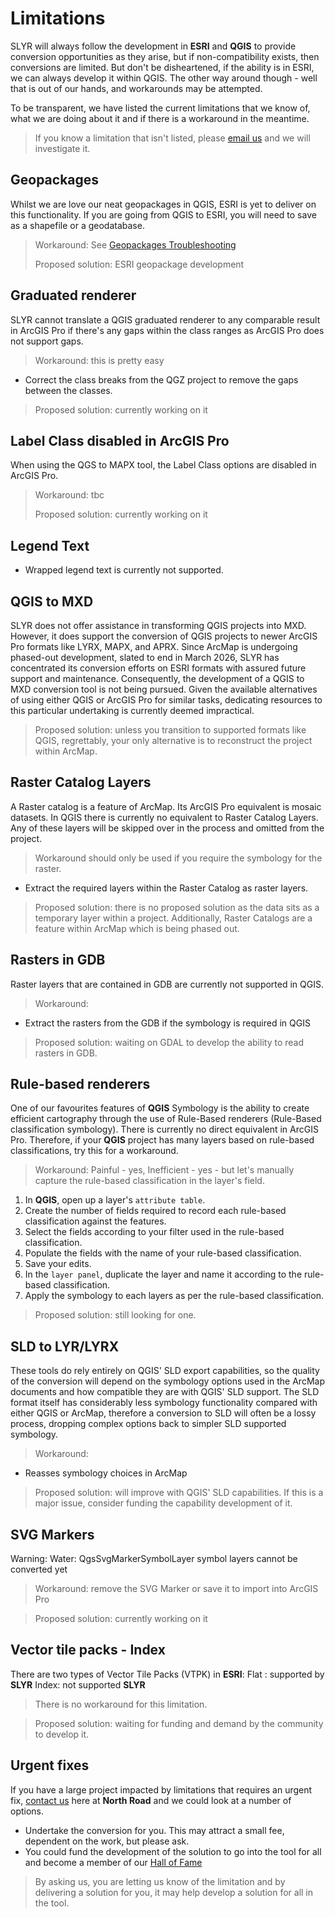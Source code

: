 # Limitations

SLYR will always follow the development in **ESRI** and **QGIS** to provide
conversion opportunities as they arise, but if non-compatibility exists, then
conversions are limited. But don't be disheartened, if the ability is in ESRI,
we can always develop it within QGIS. The other way around though - well that
is out of our hands, and workarounds may be attempted.

To be transparent, we have listed the current limitations that we know of, what
we are doing about it and if there is a workaround in the meantime.
> If you know a limitation that isn't listed,
> please [email us](mailto:info@north-road.com) and we will investigate it.

<!--## Template ##
Description
> Workaround intro

1. Instruction
2. Instruction

> Proposed solution: currently working on it -->

## Geopackages

Whilst we are love our neat geopackages in QGIS, ESRI is yet to deliver on this
functionality. If you are going from QGIS to ESRI, you will need to save as a
shapefile or a geodatabase.
> Workaround:
> See [Geopackages Troubleshooting](https://slyr.north-road.com/user_guide/troubleshooting/#geopackage)
>
> Proposed solution: ESRI geopackage development

## Graduated renderer

SLYR cannot translate a QGIS graduated renderer to any comparable result in
ArcGIS Pro if there's any gaps within the class ranges as ArcGIS Pro does not
support gaps.
> Workaround: this is pretty easy

* Correct the class breaks from the QGZ project to remove the gaps between the
  classes.

> Proposed solution: currently working on it

## Label Class disabled in ArcGIS Pro

When using the QGS to MAPX tool, the Label Class options are disabled in ArcGIS
Pro.
> Workaround: tbc
>
> Proposed solution: currently working on it

## Legend Text

- Wrapped legend text is currently not supported.

## QGIS to MXD

SLYR does not offer assistance in transforming QGIS projects into MXD. However,
it does support the conversion of QGIS projects to newer ArcGIS Pro formats
like LYRX, MAPX, and APRX. Since ArcMap is undergoing phased-out development,
slated to end in March 2026, SLYR has concentrated its conversion efforts on
ESRI formats with assured future support and maintenance. Consequently, the
development of a QGIS to MXD conversion tool is not being pursued. Given the
available alternatives of using either QGIS or ArcGIS Pro for similar tasks,
dedicating resources to this particular undertaking is currently deemed
impractical.

> Proposed solution: unless you transition to supported formats like QGIS,
> regrettably, your only alternative is to reconstruct the project within ArcMap.

## Raster Catalog Layers

A Raster catalog is a feature of ArcMap. Its ArcGIS Pro equivalent is mosaic
datasets.
In QGIS there is currently no equivalent to Raster Catalog Layers. Any of these
layers will be skipped over in the process and omitted from the project.

> Workaround should only be used if you require the symbology for the raster.

* Extract the required layers within the Raster Catalog as raster layers.

> Proposed solution: there is no proposed solution as the data sits as a
> temporary layer within a project. Additionally, Raster Catalogs are a feature
> within ArcMap which is being phased out.

## Rasters in GDB

Raster layers that are contained in GDB are currently not supported in QGIS.

> Workaround:

* Extract the rasters from the GDB if the symbology is required in QGIS

> Proposed solution: waiting on GDAL to develop the ability to read rasters in
> GDB.

## Rule-based renderers

One of our favourites features of **QGIS** Symbology is the ability to create
efficient cartography through the use of Rule-Based renderers (Rule-Based
classification symbology). There is currently no direct equivalent in ArcGIS
Pro. Therefore, if your **QGIS** project has many layers based on rule-based
classifications, try this for a workaround.
> Workaround: Painful - yes, Inefficient - yes - but let's manually capture the
> rule-based classification in the layer's field.

1. In **QGIS**, open up a layer's `attribute table`.
2. Create the number of fields required to record each rule-based
   classification against the features.
3. Select the fields according to your filter used in the rule-based
   classification.
4. Populate the fields with the name of your rule-based classification.
5. Save your edits.
6. In the `layer panel`, duplicate the layer and name it according to the
   rule-based classification.
7. Apply the symbology to each layers as per the rule-based classification.

> Proposed solution: still looking for one.

## SLD to LYR/LYRX

These tools do rely entirely on QGIS' SLD export capabilities, so the quality
of the conversion will depend on the symbology options used in the ArcMap
documents and how compatible they are with QGIS' SLD support. The SLD format
itself has considerably less symbology functionality compared with either QGIS
or ArcMap, therefore a conversion to SLD will often be a lossy process,
dropping complex options back to simpler SLD supported symbology.
> Workaround:

* Reasses symbology choices in ArcMap

> Proposed solution: will improve with QGIS' SLD capabilities. If this is a
> major issue, consider funding the capability development of it.

## SVG Markers

Warning: Water: QgsSvgMarkerSymbolLayer symbol layers cannot be converted yet
> Workaround: remove the SVG Marker or save it to import into ArcGIS Pro

> Proposed solution: currently working on it

## Vector tile packs - Index

There are two types of Vector Tile Packs (VTPK) in **ESRI**:
Flat : supported by **SLYR**
Index: not supported **SLYR**

> There is no workaround for this limitation.

> Proposed solution: waiting for funding and demand by the community to develop
> it.

## Urgent fixes

If you have a large project impacted by limitations that requires an urgent
fix, [contact us](mailto:info@north-road.com) here at **North Road** and we
could look at a number of options.

- Undertake the conversion for you. This may attract a small fee, dependent on
  the work, but please ask.
- You could fund the development of the solution to go into the tool for all
  and become a member of our [Hall of Fame](/user_guide/hall_of_fame)

> By asking us, you are letting us know of the limitation and by delivering a
> solution for you, it may help develop a solution for all in the tool. 

